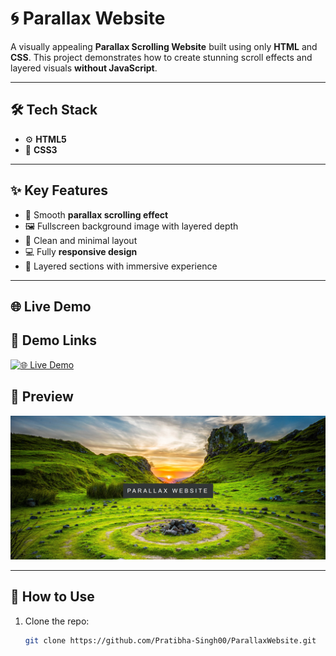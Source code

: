 # 🌀 Parallax Website

A visually appealing **Parallax Scrolling Website** built using only **HTML** and **CSS**. This project demonstrates how to create stunning scroll effects and layered visuals **without JavaScript**.

---

## 🛠️ Tech Stack

- ⚙️ **HTML5**
- 🎨 **CSS3**

---

## ✨ Key Features

- 🌄 Smooth **parallax scrolling effect**
- 🖼️ Fullscreen background image with layered depth
- 🧭 Clean and minimal layout
- 💻 Fully **responsive design**
- 🔳 Layered sections with immersive experience

---

## 🌐 Live Demo

## 🚀 Demo Links

[![🌐 Live Demo](https://img.shields.io/badge/Live%20Demo-Click%20Here-brightblue?style=for-the-badge)](https://parallax-website-six-ecru.vercel.app/)



## 📸 Preview

![Parallax Website Screenshot](https://github.com/Pratibha-Singh00/Parallax_Website/raw/main/Screenshot%202025-06-03%20111651.png)

---

## 📂 How to Use

1. Clone the repo:
   ```bash
   git clone https://github.com/Pratibha-Singh00/ParallaxWebsite.git
